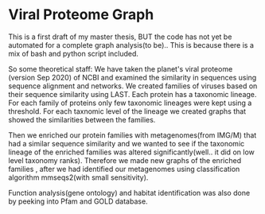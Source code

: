 # Viral Proteome Graph
This is a first draft of my master thesis, BUT the code has not yet be automated for a complete graph analysis(to be).. 
This is because there is a mix of bash and python script included.

So some theoretical staff:
We have taken the planet's viral proteome (version Sep 2020) of NCBI and examined the similarity in sequences using sequence alignment and networks.
We created families of viruses based on their sequence similarity using LAST.
Each protein has a taxonomic lineage. 
For each family of proteins only few taxonomic lineages were kept using a threshold. 
For each taxnomic level of the lineage we created graphs that showed the similarities between the families. 

Then we enriched our protein families with metagenomes(from IMG/M) that had a similar sequence similarity and we wanted to see if the taxonomic lineage of the enriched families was altered significantly(well.. it did on low level taxonomy ranks). Therefore we made new graphs of the enriched families , after we had identified our metagenomes using classification algorithm mmseqs2(with small sensitivity).

Function analysis(gene ontology) and habitat identification was also done by peeking into Pfam and GOLD database. 

